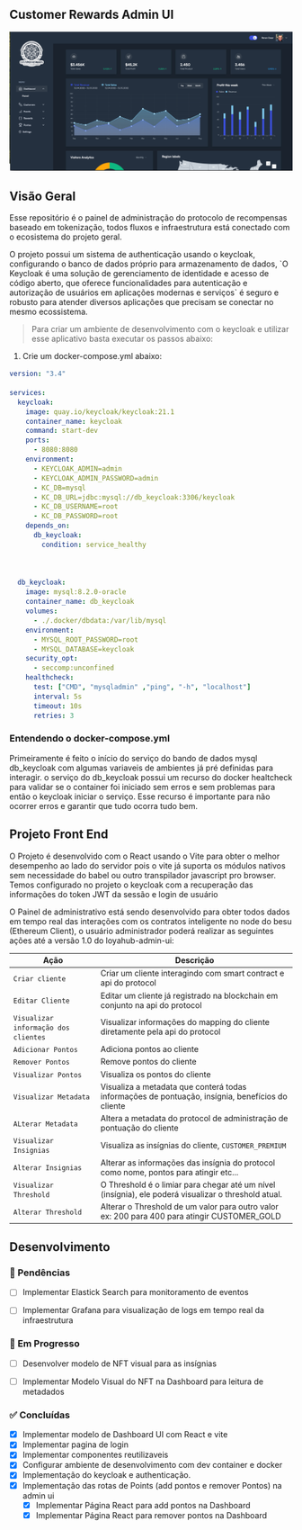 ## Customer Rewards Admin UI 

![DASHBOARD](../../docs/images/dashboard-ui.png)

## Visão Geral

Esse repositório é o painel de administração do protocolo de recompensas baseado em tokenização, todos fluxos e infraestrutura está conectado com o ecosistema do projeto geral.

<p> O projeto possui um sistema de authenticação usando o keycloak, configurando o banco de dados próprio para armazenamento de dados, `O Keycloak é uma solução de gerenciamento de identidade e acesso de código aberto, que oferece funcionalidades para autenticação e autorização de usuários em aplicações modernas e serviços` é seguro e robusto para atender diversos aplicações que precisam se conectar no mesmo ecossistema.</p>

> Para criar um ambiente de desenvolvimento com o keycloak e utilizar esse aplicativo basta executar os passos abaixo: 

1) Crie um docker-compose.yml abaixo: 

```docker-compose.yml
version: "3.4"

services: 
  keycloak:
    image: quay.io/keycloak/keycloak:21.1
    container_name: keycloak
    command: start-dev
    ports:
      - 8080:8080
    environment:
      - KEYCLOAK_ADMIN=admin
      - KEYCLOAK_ADMIN_PASSWORD=admin
      - KC_DB=mysql
      - KC_DB_URL=jdbc:mysql://db_keycloak:3306/keycloak
      - KC_DB_USERNAME=root
      - KC_DB_PASSWORD=root
    depends_on:
      db_keycloak:
        condition: service_healthy



  db_keycloak:
    image: mysql:8.2.0-oracle
    container_name: db_keycloak
    volumes:
      - ./.docker/dbdata:/var/lib/mysql
    environment:
      - MYSQL_ROOT_PASSWORD=root
      - MYSQL_DATABASE=keycloak
    security_opt:
      - seccomp:unconfined
    healthcheck:
      test: ["CMD", "mysqladmin" ,"ping", "-h", "localhost"]
      interval: 5s
      timeout: 10s
      retries: 3
```

### Entendendo o docker-compose.yml
<p> Primeiramente é feito o início do serviço do bando de dados mysql db_keycloak com algumas variaveis de ambientes já pré definidas para interagir. 
o serviço do db_keycloak possui um recurso do docker healtcheck para validar se o container foi iniciado sem erros e sem problemas para então o keycloak 
iniciar o serviço. Esse recurso é importante para não ocorrer erros e garantir que tudo ocorra tudo bem. </p>


## Projeto Front End 

<p> O Projeto é desenvolvido com o React usando o Vite para obter o melhor desempenho ao lado do servidor pois o vite já suporta os módulos nativos sem necessidade do babel ou outro transpilador javascript pro browser. Temos configurado no projeto o keycloak com a recuperação das informações do token JWT da sessão e login de usuário</p>

<p> O Painel de administrativo está sendo desenvolvido para obter todos dados em tempo real das interações com os contratos inteligente no node do besu (Ethereum Client), o usuário administrador poderá realizar as seguintes ações até a versão 1.0 do loyahub-admin-ui: </p>

| Ação        | Descrição                                                                                                                                |
| ----------- | ----------------------------------------------------------------------------------------------------------------------------------       |
| `Criar cliente`                      | Criar um cliente interagindo com smart contract e api do protocol                                               | 
| `Editar Cliente`                     | Editar um cliente já registrado na blockchain em conjunto na api do protocol                                    |
| `Visualizar informação dos clientes` | Visualizar informações do mapping do cliente diretamente pela api do protocol                                   | 
| `Adicionar Pontos`                   | Adiciona pontos ao cliente                                                                                      |
| `Remover Pontos`                     | Remove pontos do cliente                                                                                        | 
| `Visualizar Pontos`                  | Visualiza os pontos do cliente                                                                                  |
| `Visualizar Metadata`                | Visualiza a metadata que conterá todas informações de pontuação, insígnia, benefícios do cliente                |
| `ALterar Metadata`                   | Altera a metadata do protocol de administração de pontuação do cliente                                          |
| `Visualizar Insignias`               | Visualiza as insígnias do cliente, `CUSTOMER_PREMIUM` | `CUSTOMER_GOLD` | `CUSTOMER_TITANIUM`                   |
| `Alterar Insignias`                  | Alterar as informações das insígnia do protocol como nome, pontos para atingir etc...                           |
| `Visualizar Threshold`               | O Threshold é o limiar para chegar até um nível (insígnia), ele poderá visualizar o threshold atual.            |
| `Alterar Threshold`                  | Alterar o Threshold de um valor para outro valor ex: 200 para 400 para atingir CUSTOMER_GOLD                    |



## Desenvolvimento

### 📌 Pendências
- [ ] Implementar Elastick Search para monitoramento de eventos 
- [ ] Implementar Grafana para visualização de logs em tempo real da infraestrutura


### 🚀 Em Progresso
- [ ] Desenvolver modelo de NFT visual para as insígnias 
- [ ] Implementar Modelo Visual do NFT na Dashboard para leitura de metadados 


### ✅ Concluídas
- [x] Implementar modelo de Dashboard UI com React e vite
- [x] Implementar pagina de login 
- [x] Implementar componentes reutilizaveis
- [x] Configurar ambiente de desenvolvimento com dev container e docker 
- [x] Implementação do keycloak e authenticação.
- [x] Implementação das rotas de Points (add pontos e remover Pontos) na admin ui
    - [x] Implementar Página React para add pontos na Dashboard 
    - [x] Implementar Página React para remover pontos na Dashboard 